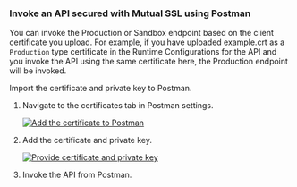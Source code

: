 ### Invoke an API secured with Mutual SSL using Postman

You can invoke the Production or Sandbox endpoint based on the client certificate you upload.
For example, if you have uploaded example.crt as a `Production` type certificate in the Runtime Configurations for the API and you invoke the API using the same certificate here, the Production endpoint will be invoked.

Import the certificate and private key to Postman.

1. Navigate to the certificates tab in Postman settings.
    
     [![Add the certificate to Postman](../../../assets/img/learn/add-certificate-to-postman.png)]({{base_path}}/assets/img/learn/add-certificate-to-postman.png)
    
2. Add the certificate and private key.

     [![Provide certificate and private key](../../../assets/img/learn/provide-crt-and-private-key.png)]({{base_path}}/assets/img/learn/provide-crt-and-private-key.png)
    
3.  Invoke the API from Postman.

